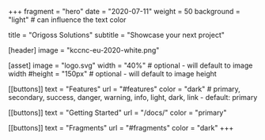 +++
fragment = "hero"
date = "2020-07-11"
weight = 50
background = "light" # can influence the text color

title = "Origoss Solutions"
subtitle = "Showcase your next project"

[header]
  image = "kccnc-eu-2020-white.png"

[asset]
  image = "logo.svg"
  width = "40%" # optional - will default to image width
  #height = "150px" # optional - will default to image height

[[buttons]]
  text = "Features"
  url = "#features"
  color = "dark" # primary, secondary, success, danger, warning, info, light, dark, link - default: primary

[[buttons]]
  text = "Getting Started"
  url = "/docs/"
  color = "primary"

[[buttons]]
  text = "Fragments"
  url = "#fragments"
  color = "dark"
+++
